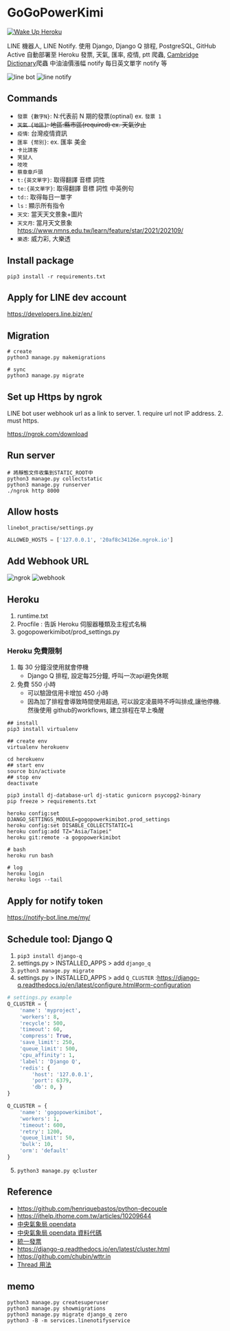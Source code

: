 # GoGoPowerKimi
[![Wake Up Heroku](https://github.com/kimi0230/gogopowerkimibot/actions/workflows/wakeupheroku.yml/badge.svg)](https://github.com/kimi0230/gogopowerkimibot/actions/workflows/wakeupheroku.yml)

LINE 機器人, LINE Notify.
使用 Django, Django Q 排程, PostgreSQL, GitHub Active 自動部署至 Heroku
發票, 天氣, 匯率, 疫情, ptt 爬蟲, [Cambridge Dictionary](https://dictionary.cambridge.org/zht)爬蟲
中油油價漲幅 notify
每日英文單字 notify 等

![line bot](https://github.com/kimi0230/gogopowerkimibot/raw/main/images/gif/bot.gif)
![line notify](https://github.com/kimi0230/gogopowerkimibot/raw/main/images/gif/notify.gif)
## Commands

- `發票 {數字N}`: N:代表前 N 期的發票(optinal) ex. `發票 1`
- ~~`天氣 {地區}`: 地區:縣市區(required) ex. 天氣汐止~~
- `疫情`: 台灣疫情資訊
- `匯率 {幣別}`: ex. 匯率 美金
- `卡比請客`
- `笑鼠人`
- `吱吱`
- `蔡章章戶頭`
- `t:{英文單字}`: 取得翻譯 音標 詞性
- `te:{英文單字}`: 取得翻譯 音標 詞性 中英例句
- `td:`: 取得每日一單字
- `ls` : 顯示所有指令
- `天文`: 當天天文景象+圖片
- `天文月`: 當月天文景象 https://www.nmns.edu.tw/learn/feature/star/2021/202109/
- `樂透`: 威力彩, 大樂透

## Install package

```shell
pip3 install -r requirements.txt
```

## Apply for LINE dev account

https://developers.line.biz/en/

## Migration

```shell
# create
python3 manage.py makemigrations

# sync
python3 manage.py migrate
```

## Set up Https by ngrok

LINE bot user webhook url as a link to server. 1. require url not IP address. 2. must https.

https://ngrok.com/download

## Run server

```shell
# 將靜態文件收集到STATIC_ROOT中
python3 manage.py collectstatic
python3 manage.py runserver
./ngrok http 8000
```

## Allow hosts

`linebot_practise/settings.py`

```python
ALLOWED_HOSTS = ['127.0.0.1', '20af8c34126e.ngrok.io']
```

## Add Webhook URL

![ngrok](https://github.com/kimi0230/linebot_practise/blob/master/screenshot/ngrok.png)
![webhook](https://github.com/kimi0230/linebot_practise/blob/master/screenshot/webhook.png)

## Heroku

1. runtime.txt
2. Procfile : 告訴 Heroku 伺服器種類及主程式名稱
3. gogopowerkimibot/prod_settings.py

### Heroku 免費限制 
1. 每 30 分鐘沒使用就會停機
    * Django Q 排程, 設定每25分鐘, 呼叫一次api避免休眠
2. 免費 550 小時
    * 可以驗證信用卡增加 450 小時
    * 因為加了排程會導致時間使用超過, 可以設定凌晨時不呼叫排成,讓他停機. 然後使用 github的workflows, 建立排程在早上喚醒

```shell
## install
pip3 install virtualenv

## create env
virtualenv herokuenv

cd herokuenv
## start env
source bin/activate
## stop env
deactivate

pip3 install dj-database-url dj-static gunicorn psycopg2-binary
pip freeze > requirements.txt

heroku config:set DJANGO_SETTINGS_MODULE=gogopowerkimibot.prod_settings
heroku config:set DISABLE_COLLECTSTATIC=1
heroku config:add TZ="Asia/Taipei"
heroku git:remote -a gogopowerkimibot

# bash
heroku run bash

# log
heroku login
heroku logs --tail
```

## Apply for notify token

https://notify-bot.line.me/my/

## Schedule tool: Django Q

1. `pip3 install django-q`
2. settings.py > INSTALLED_APPS > add `django_q`
3. `python3 manage.py migrate`
4. settings.py > INSTALLED_APPS > add `Q_CLUSTER` :https://django-q.readthedocs.io/en/latest/configure.html#orm-configuration

```python
# settings.py example
Q_CLUSTER = {
    'name': 'myproject',
    'workers': 8,
    'recycle': 500,
    'timeout': 60,
    'compress': True,
    'save_limit': 250,
    'queue_limit': 500,
    'cpu_affinity': 1,
    'label': 'Django Q',
    'redis': {
        'host': '127.0.0.1',
        'port': 6379,
        'db': 0, }
}

Q_CLUSTER = {
    'name': 'gogopowerkimibot',
    'workers': 1,
    'timeout': 600,
    'retry': 1200,
    'queue_limit': 50,
    'bulk': 10,
    'orm': 'default'
}
```

5. `python3 manage.py qcluster`

## Reference

- https://github.com/henriquebastos/python-decouple
- https://ithelp.ithome.com.tw/articles/10209644
- [中央氣象局 opendata](https://opendata.cwb.gov.tw/index)
- [中央氣象局 opendata 資料代碼](https://opendata.cwb.gov.tw/opendatadoc/MFC/ForecastElement.pdf)
- [統一發票](https://invoice.etax.nat.gov.tw/invoice.xml)
- https://django-q.readthedocs.io/en/latest/cluster.html
- https://github.com/chubin/wttr.in
- [Thread 用法](https://www.thepythoncode.com/article/using-threads-in-python)

## memo

```
python3 manage.py createsuperuser
python3 manage.py showmigrations
python3 manage.py migrate django_q zero
python3 -B -m services.linenotifyservice
```
